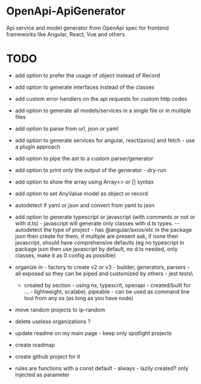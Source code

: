 # OpenApi-ApiGenerator

Api service and model generator from OpenApi spec for frontend frameworks like Angular, React, Vue and others.

# TODO

- add option to prefer the usage of object instead of Record
- add option to generate interfaces instead of the classes
- add custom error handlers on the api requests for custom http codes
- add option to generate all models/services in a single file or in multiple files
- add option to parse from url, json or yaml
- add option to generate services for angular, react(axios) and fetch - use a plugin approach
- add option to pipe the ast to a custom parser/generator
- add option to print only the output of the generator - dry-run
- add option to show the array using Array<> or [] syntax
- add option to set AnyValue model as object or record

- autodetect if yaml or json and convert from yaml to json
- add option to generate typescript or javascript (with comments or not or with d.ts) - javascript will generate only classes with d.ts types.
  -- autodetect the type of project - has @angular/axios/etc in the package json then create for them, if multiple are present ask, if none then javascript, should have comprehensive defaults (eg no typescript in package json then use javascript by default, no d.ts needed, only classes, make it as 0 config as possible)

- organize in - factory to create v2 or v3 - builder, generators, parsers - all exposed so they can be piped and customized by others - jest tests\

  - created by section - using nx, typescrit, openapi - created/built for ... - lightweight, scalabel, pipeable - can be used as command line tool from any os (as long as you have node)

- move random projects to ip-random
- delete useless organizations ?
- update readme on my main page - keep only spotlight projects
- create roadmap
- create github project for it

- rules are functions with a const default - always - lazily created? only injected as parameter
